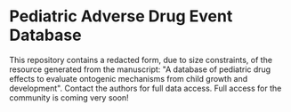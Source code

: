 # Pediatric Adverse Drug Event Database

This repository contains a redacted form, due to size constraints, of the resource generated from the manuscript: "A database of pediatric drug effects to evaluate ontogenic mechanisms from child growth and development". Contact the authors for full data access. Full access for the community is coming very soon!